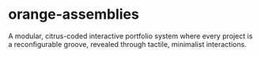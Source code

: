 # orange-assemblies
A modular, citrus-coded interactive portfolio system where every project is a reconfigurable groove, revealed through tactile, minimalist interactions.
